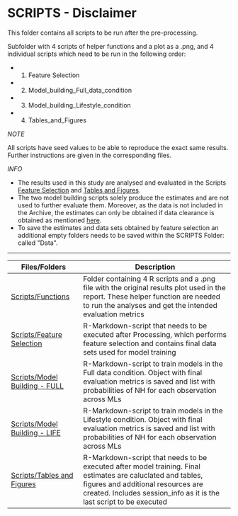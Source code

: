 SCRIPTS - Disclaimer
===

This folder contains all scripts to be run after the pre-processing.

Subfolder with  4 scripts of helper functions and a plot as a .png, and 4 individual scripts which need to be run in the following order:

  * 1. Feature Selection
  * 2. Model_building_Full_data_condition
  * 3. Model_building_Lifestyle_condition
  * 4. Tables_and_Figures
  
*NOTE*

All scripts have seed values to be able to reproduce the exact same results. Further instructions are given in the corresponding files.

*INFO*

* The results used in this study are analysed and evaluated in the Scripts [Feature Selection](https://github.com/christophvoe/Sweet_Dreams_Ahead_Data_Archive/blob/main/Scripts/Feature%20Selection.Rmd) and [Tables and Figures](https://github.com/christophvoe/Sweet_Dreams_Ahead_Data_Archive/blob/main/Scripts/Tables_and_Figures.Rmd). 
* The two model building scripts solely produce the estimates and are not used to further evaluate them. Moreover, as the data is not included in the Archive, the estimates can only be obtained if data clearance is obtained as mentioned [here](https://github.com/christophvoe/Sweet_Dreams_Ahead_Data_Archive/blob/main/Data/README_DATA.md).
* To save the estimates and data sets obtained by feature selection an additional empty folders needs to be saved within the SCRIPTS Folder: called "Data". 

---

| Files/Folders                 | Description   |
| -----------------             | ------------- |
|[Scripts/Functions](https://github.com/christophvoe/Sweet_Dreams_Ahead_Data_Archive/tree/main/Scripts/Functions) |Folder containing 4 R scripts and a .png file with the original results plot used in the report. These helper function are needed to run the analyses and get the intended evaluation metrics|
|[Scripts/Feature Selection](https://github.com/christophvoe/Sweet_Dreams_Ahead_Data_Archive/blob/main/Scripts/Feature%20Selection.Rmd) |R-Markdown-script that needs to be executed after Processing, which performs feature selection and contains final data sets used for model training|
|[Scripts/Model Building - FULL](https://github.com/christophvoe/Sweet_Dreams_Ahead_Data_Archive/blob/main/Scripts/Model_building_Full_data_condition.Rmd) |R-Markdown-script to train models in the Full data condition. Object with final evaluation metrics is saved and list with probabilities of NH for each observation across MLs|
|[Scripts/Model Building - LIFE](https://github.com/christophvoe/Sweet_Dreams_Ahead_Data_Archive/blob/main/Scripts/Model_building_Lifestyle_condition.Rmd) |R-Markdown-script to train models in the Lifestyle condition. Object with final evaluation metrics is saved and list with probabilities of NH for each observation across MLs|
|[Scripts/Tables and Figures](https://github.com/christophvoe/Sweet_Dreams_Ahead_Data_Archive/blob/main/Scripts/Tables_and_Figures.Rmd) |R-Markdown-script that needs to be executed after model training. Final estimates are caluclated and tables, figures and additional resources are created. Includes session_info as it is the last script to be executed|